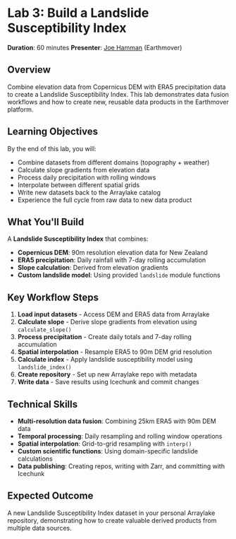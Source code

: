 # Lab 3: Build a Landslide Susceptibility Index

**Duration**: 60 minutes
**Presenter**: [Joe Hamman](https://github.com/jhamman) (Earthmover)

## Overview

Combine elevation data from Copernicus DEM with ERA5 precipitation data to create a Landslide Susceptibility Index. This lab demonstrates data fusion workflows and how to create new, reusable data products in the Earthmover platform.

## Learning Objectives

By the end of this lab, you will:

- Combine datasets from different domains (topography + weather)
- Calculate slope gradients from elevation data
- Process daily precipitation with rolling windows
- Interpolate between different spatial grids
- Write new datasets back to the Arraylake catalog
- Experience the full cycle from raw data to new data product

## What You'll Build

A **Landslide Susceptibility Index** that combines:
- **Copernicus DEM**: 90m resolution elevation data for New Zealand
- **ERA5 precipitation**: Daily rainfall with 7-day rolling accumulation
- **Slope calculation**: Derived from elevation gradients
- **Custom landslide model**: Using provided `landslide` module functions

## Key Workflow Steps

1. **Load input datasets** - Access DEM and ERA5 data from Arraylake
2. **Calculate slope** - Derive slope gradients from elevation using `calculate_slope()`
3. **Process precipitation** - Create daily totals and 7-day rolling accumulation
4. **Spatial interpolation** - Resample ERA5 to 90m DEM grid resolution
5. **Calculate index** - Apply landslide susceptibility model using `landslide_index()`
6. **Create repository** - Set up new Arraylake repo with metadata
7. **Write data** - Save results using Icechunk and commit changes

## Technical Skills

- **Multi-resolution data fusion**: Combining 25km ERA5 with 90m DEM data
- **Temporal processing**: Daily resampling and rolling window operations
- **Spatial interpolation**: Grid-to-grid resampling with `interp()`
- **Custom scientific functions**: Using domain-specific landslide calculations
- **Data publishing**: Creating repos, writing with Zarr, and committing with Icechunk

## Expected Outcome

A new Landslide Susceptibility Index dataset in your personal Arraylake repository, demonstrating how to create valuable derived products from multiple data sources.

